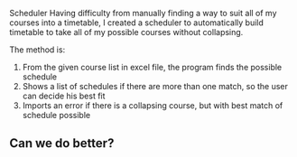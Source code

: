 Scheduler
Having difficulty from manually finding a way to suit all of my courses into a timetable, 
I created a scheduler to automatically build timetable to take all of my possible courses without collapsing.

The method is:
1. From the given course list in excel file, the program finds the possible schedule
2. Shows a list of schedules if there are more than one match, so the user can decide his best fit
3. Imports an error if there is a collapsing course, but with best match of schedule possible


Can we do better?
-
